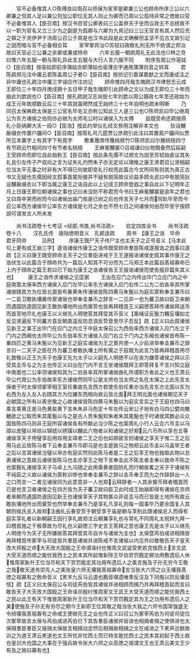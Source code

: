 <!-- { "loadSidebar": true } -->
　　官不必备惟其人○陈傅良曰周召以师保为冡宰是卿兼三公也顾命所序三公以六卿兼之但其人足以兼公则加公职位无其人则止为卿而已周以公孤待非常之徳故曰官不必备惟其人【臣召南】按汉书百官公卿表曰三公盖叅天子坐而议政无不总统故不以一职为官名又立三少为之副是为孤卿与六卿为九焉记曰三公无官言有其人然后充之舜之于尧伊尹于汤周公召公于周是也汉书此段是此文确解但孟坚不见古文故引记之説而暗与官不必备相合耳
　　冡宰掌邦治○苏轼曰政敎礼刑无所不统谓之邦治故曰天官必三公兼之余卿或兼或特命
　　六年五服一朝疏周礼无此法也○林之竒曰惟六年五服一朝与周礼异此言五服与大行人言六服不同
　　附序告周公作亳姑○【臣召南】按亳姑即前序蒲姑亦即薄姑也亳薄古字通用蒲薄则音之转耳
　　君陈疏郑元注中庸云君陈盖周公子者○【臣召南】按坊记引嘉谋嘉猷之文而康成注之非中庸也孔疏注中庸三字误应作注坊记
　　顾命惟四月哉生魄疏汉书律厯志云成王即位三十年四月庚戌朔十五日甲子哉生魄即引此顾命之文以为成王即位三十年而崩此刘歆説也○【臣召南】按孔疏説汉志尚脱七年刘歆以周公摄政七年至还政始为成王元年故顺数云后三十年其説虽陋然成王始终三十七年自明也疏未明晰
　　乃同召太保奭疏太保是三公官名毕毛又亦称公知此三人是三公也○陈师凯曰毕公继周公为东方诸侯之伯则亦必继为太师毛公时以诸侯入为太傅
　　兹既受命还疏按燕礼小臣纳卿大夫一段○【臣浩】按此约举仪礼经文叅用注解非本文也
　　狄设黼扆缀衣传置户牖间○【臣召南】按周礼司几筵贾公彦疏引此注曰其置竟户牖间似贾所见本置字上有其字下有竟字
　　敷重篾席传篾桃枝竹○陈师凯曰尔雅桃枝四寸有节疏云竹相间四寸有节者名桃枝
　　王麻冕黼裳○吕祖谦曰仪物既备然后延嗣王受顾命而即位自此始称王【臣召南】按此条先儒不过顺文为説至苏轼始直议其失礼且引左传子产叔向之言为证失礼灼然朱子亦无定论以理推之康王贤君召公贤相嗣位当太平无事之时非有大不得已何故即变礼行权而此篇古今文所同有则其为真正古书又无疑也先儒因经文叙事首尾衔接并不疑有脱简故议论益多顾炎武曰中有脱简狄设黼扆缀衣以下即当属之康王之诰自此以上记成王顾命登遐之事自此以下记明年正月上日康王即位朝诸侯之事也记曰未没防不称君而今书曰王麻冕黼裳是逾年之君也又曰周卒哭而祔而今曰诸侯出庙门俟是已祔之后也传言天子七月而同轨毕至而今召公率西方诸侯毕公率东方诸侯是七月之余也不然七日之间诸侯何由而毕至乎按顾説可谓发古人所未发











　　尚书注疏卷十七考证
<经部,书类,尚书注疏>
　　钦定四库全书
　　尚书注疏卷十八
　　汉孔氏传　唐陆徳明音义　孔颖逹疏
　　周书　【康王之诰　毕命　君牙冏命　　　吕刑】
　　序康王既尸天子传尸主也主天子之正号音义【马本此句上更有成王崩三字】遂诰诸侯作康王之诰传既受顾命羣臣陈戒遂报诰之因事曰遂疏【正义曰康王既受顾命主天子之位羣臣进戒于王王遂报诰诸侯史叙其事作康王之诰伏生以此篇合于頋命共为一篇后人知其不可分而为二马郑王本此篇自髙祖寡命已上内于頋命之篇王若曰已下始为康王之诰诸侯告王王报诰诸侯而使告报异篇失其义也】
　　康王之诰传求诸侯之见匡弼
　　王出在应门之内传出毕门立应门内之中庭南面太保率西方诸侯入应门左毕公率东方诸侯入应门右传二公为二伯各率其所掌诸侯随其方为位皆北面皆布乗黄朱传诸侯皆陈四黄马朱鬛以为庭实賔称奉圭兼币曰一二臣卫敢执壤奠传賔诸侯也举奉圭兼币之辞言一二见非一也为蕃卫故曰臣卫来朝而遇国防遂因见新王敢执壤地所出而奠贽也皆再拜稽首王义嗣徳答拜传诸侯拜送币而首至地尽礼也康王以义继先人明徳答其拜受其币音义【乘绳证反鬛力輙反壤如丈反见贤遍反下同蕃方袁反朝直遥反防息浪反贽音至尽子忍反】疏【正义曰此叙诸侯见新王之事王出毕门在应门之内立于中庭太保召公为西伯率西方诸侯入应门左立于门内之西厢也太师毕公为东伯率东方诸侯入应门右立于门内之东厢也诸侯皆布陈一乗四匹之黄马朱鬛以为见新王之庭实诸侯为王之賔共使一人少前进举奉圭兼币之辞言曰一二天子之臣在外为蕃卫者敢执壤土所有奠之于庭既为此言乃皆再拜稽首用尽礼致敬以正王为天子也康王先为太子以义嗣先人明徳不以在丧为嫌答诸侯之拜以示受其圭币与之为主也传正义曰出在门内不言王坐诸侯既拜王即答拜复不言兴知立庭中南面也二公率领诸侯知其为二伯各率其所掌诸侯曲礼所谓职方者此之义也王肃云毕公代周公为东伯故率东方诸侯然则毕公是太师也当太师之名在太保之上此先言太保者于时太保领冢宰相王室任重故先言西方若使东伯任重亦当先言东方北面以东为右西为左入左入右随其方为位嫌东西相向故云皆北面拜王明北面也诸侯朝见天子必献国之所有以表忠敬之心故诸侯皆陈四黄马朱鬛以为庭实言实之于王庭也四马曰乘言乘黄正是马色黄矣黄下言朱朱非马色定十年左传云宋公子地有白马四公嬖向魋魋欲之公取而朱其尾鬛以与之是古人贵朱鬛知朱者朱其尾鬛也于时诸侯其数必众众国皆陈四马则非王庭所容诸侯各有所献必当少陈之也案周礼小行人云合六币圭以马璋以皮璧以帛琮以锦琥以绣璜以黼此六物者以和诸侯之好郑云六币所以享也五等诸侯享天子用璧享后用琮用圭璋者二王之后也如郑彼言则诸侯之享天子惟二王之后用马此云皆陈马者下云奉圭兼币币即马是也圭是致马之物郑云此币圭以马盖举王者之后以言耳诸侯当璧以帛亦有庭实然则此陈马者是二王之后享王物也独取此物以总表诸侯之意故云诸侯皆陈马也圭亦享王之物下言奉圭此不陈圭者圭奉以致命不陈之也案觐礼诸侯享天子马卓上九马随之此用乘黄者因防礼而行朝故畧之天子于诸侯有不纯臣之义故以诸侯为賔称训举也举奉圭兼币之辞以圭币奉王而为之作辞辞出一人之口而言一二者见诸侯同为此意意非一人也郑云释辞者一人其余奠币拜者稽首而已是也言卫者诸侯之在四方皆为天子蕃卫故曰臣卫此时成王始崩即得有诸侯在京师者来朝而遇国防遂因见新王也诸侯享天子其物甚众非徒圭马而已皆是土地所有故云敢执壤地所出而奠贽也然举奉圭兼币乃是享礼凡享礼则每一国事毕乃更余国复入其朝则侯氏总入故郑注曲礼云春受贽于朝受享于庙是朝与享别此既诸侯总入而得有庭实享礼者以新朝嗣王因行享礼故郑注云朝兼享礼也与常礼不同周礼太祝辨九拜一曰稽首施之于极尊故为尽礼也义嗣徳三字史言王答拜之意也康王先是太子以义继先人明徳今为天子无所嫌故答其拜受其币自许与诸侯为主也】太保暨芮伯咸进相揖皆再拜稽首传冢宰与司徒皆共羣臣诸侯并进陈戒不言诸侯以内见外曰敢敬告天子皇天改大邦殷之命大天改大国殷之王命谓诛纣也惟周文武诞受羑若克恤西土言文武大受天道而顺之能忧我西土之民本其所起惟新陟王毕协赏罚戡定厥功用敷遗后人休惟周家新升王位当尽和天下赏罚能定其功用布遗后人之美言施及子孙无穷今王敬之哉敬天道务崇先人之美张皇六师无壊我髙祖寡命言当张大六师之众无壊我髙徳之祖寡有之敎命音义【羑羊九反马云道也戡音堪遗唯季反注及下同施以防反壊音怪】疏【正义曰太保召公与司徒芮伯皆其诸侯并进相顾而揖乃并再拜稽首起而言曰敢告天子大天改大国殷之王命诛杀殷纣惟周家文王武王大受天道而顺之能忧我西土之民以此王有天下惟我周家新升王位当尽和天下赏罚戡定其为王之功用布遗后人之美使施及子孙无有穷尽之期今王新即王位其敬之哉当张大我之六师令国常强盛无令倾壊我髙祖寡有之命戒王使继先王之业也传正义曰召公为冢宰芮伯为司徒司徒位次冢宰故言太保与芮伯咸进芮伯已下其告羣臣诸侯并皆进也相揖者揖之使俱进也太保揖羣臣羣臣又报揖太保故言相揖动足然后相揖故相揖之文在咸进之下羑声近猷故训之为道王肃云羑道也文王所忧非忧西土而已特言能忧西土之民本其初起于西土故也皇训大也国之大事在于强兵故令张大六师之众高徳之祖谓文王也王肃云美文王少有及之故曰寡有也】
